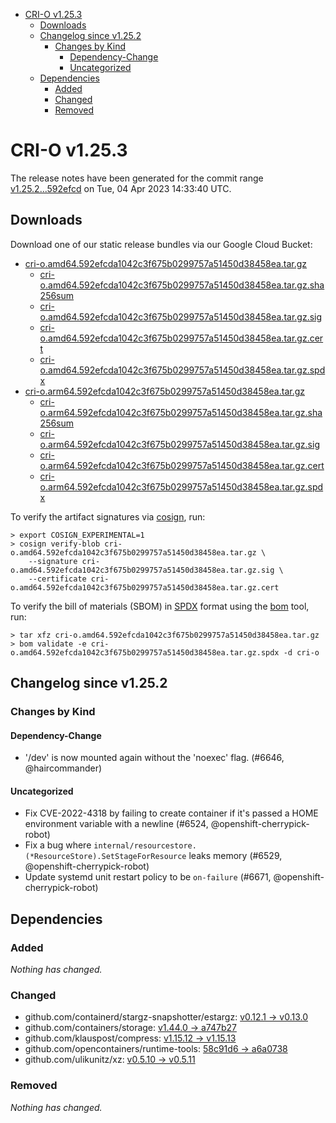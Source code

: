 - [CRI-O v1.25.3](#cri-o-v1253)
  - [Downloads](#downloads)
  - [Changelog since v1.25.2](#changelog-since-v1252)
    - [Changes by Kind](#changes-by-kind)
      - [Dependency-Change](#dependency-change)
      - [Uncategorized](#uncategorized)
  - [Dependencies](#dependencies)
    - [Added](#added)
    - [Changed](#changed)
    - [Removed](#removed)

# CRI-O v1.25.3

The release notes have been generated for the commit range
[v1.25.2...592efcd](https://github.com/cri-o/cri-o/compare/v1.25.2...592efcda1042c3f675b0299757a51450d38458ea) on Tue, 04 Apr 2023 14:33:40 UTC.

## Downloads

Download one of our static release bundles via our Google Cloud Bucket:

- [cri-o.amd64.592efcda1042c3f675b0299757a51450d38458ea.tar.gz](https://storage.googleapis.com/cri-o/artifacts/cri-o.amd64.592efcda1042c3f675b0299757a51450d38458ea.tar.gz)
  - [cri-o.amd64.592efcda1042c3f675b0299757a51450d38458ea.tar.gz.sha256sum](https://storage.googleapis.com/cri-o/artifacts/cri-o.amd64.592efcda1042c3f675b0299757a51450d38458ea.tar.gz.sha256sum)
  - [cri-o.amd64.592efcda1042c3f675b0299757a51450d38458ea.tar.gz.sig](https://storage.googleapis.com/cri-o/artifacts/cri-o.amd64.592efcda1042c3f675b0299757a51450d38458ea.tar.gz.sig)
  - [cri-o.amd64.592efcda1042c3f675b0299757a51450d38458ea.tar.gz.cert](https://storage.googleapis.com/cri-o/artifacts/cri-o.amd64.592efcda1042c3f675b0299757a51450d38458ea.tar.gz.cert)
  - [cri-o.amd64.592efcda1042c3f675b0299757a51450d38458ea.tar.gz.spdx](https://storage.googleapis.com/cri-o/artifacts/cri-o.amd64.592efcda1042c3f675b0299757a51450d38458ea.tar.gz.spdx)
- [cri-o.arm64.592efcda1042c3f675b0299757a51450d38458ea.tar.gz](https://storage.googleapis.com/cri-o/artifacts/cri-o.arm64.592efcda1042c3f675b0299757a51450d38458ea.tar.gz)
  - [cri-o.arm64.592efcda1042c3f675b0299757a51450d38458ea.tar.gz.sha256sum](https://storage.googleapis.com/cri-o/artifacts/cri-o.arm64.592efcda1042c3f675b0299757a51450d38458ea.tar.gz.sha256sum)
  - [cri-o.arm64.592efcda1042c3f675b0299757a51450d38458ea.tar.gz.sig](https://storage.googleapis.com/cri-o/artifacts/cri-o.arm64.592efcda1042c3f675b0299757a51450d38458ea.tar.gz.sig)
  - [cri-o.arm64.592efcda1042c3f675b0299757a51450d38458ea.tar.gz.cert](https://storage.googleapis.com/cri-o/artifacts/cri-o.arm64.592efcda1042c3f675b0299757a51450d38458ea.tar.gz.cert)
  - [cri-o.arm64.592efcda1042c3f675b0299757a51450d38458ea.tar.gz.spdx](https://storage.googleapis.com/cri-o/artifacts/cri-o.arm64.592efcda1042c3f675b0299757a51450d38458ea.tar.gz.spdx)

To verify the artifact signatures via [cosign](https://github.com/sigstore/cosign), run:

```console
> export COSIGN_EXPERIMENTAL=1
> cosign verify-blob cri-o.amd64.592efcda1042c3f675b0299757a51450d38458ea.tar.gz \
    --signature cri-o.amd64.592efcda1042c3f675b0299757a51450d38458ea.tar.gz.sig \
    --certificate cri-o.amd64.592efcda1042c3f675b0299757a51450d38458ea.tar.gz.cert
```

To verify the bill of materials (SBOM) in [SPDX](https://spdx.org) format using the [bom](https://sigs.k8s.io/bom) tool, run:

```console
> tar xfz cri-o.amd64.592efcda1042c3f675b0299757a51450d38458ea.tar.gz
> bom validate -e cri-o.amd64.592efcda1042c3f675b0299757a51450d38458ea.tar.gz.spdx -d cri-o
```

## Changelog since v1.25.2

### Changes by Kind

#### Dependency-Change
 - '/dev' is now mounted again without the 'noexec' flag. (#6646, @haircommander)

#### Uncategorized
 - Fix CVE-2022-4318 by failing to create container if it's passed a HOME environment variable with a newline (#6524, @openshift-cherrypick-robot)
 - Fix a bug where `internal/resourcestore.(*ResourceStore).SetStageForResource` leaks memory (#6529, @openshift-cherrypick-robot)
 - Update systemd unit restart policy to be `on-failure` (#6671, @openshift-cherrypick-robot)

## Dependencies

### Added
_Nothing has changed._

### Changed
- github.com/containerd/stargz-snapshotter/estargz: [v0.12.1 → v0.13.0](https://github.com/containerd/stargz-snapshotter/estargz/compare/v0.12.1...v0.13.0)
- github.com/containers/storage: [v1.44.0 → a747b27](https://github.com/containers/storage/compare/v1.44.0...a747b27)
- github.com/klauspost/compress: [v1.15.12 → v1.15.13](https://github.com/klauspost/compress/compare/v1.15.12...v1.15.13)
- github.com/opencontainers/runtime-tools: [58c91d6 → a6a0738](https://github.com/opencontainers/runtime-tools/compare/58c91d6...a6a0738)
- github.com/ulikunitz/xz: [v0.5.10 → v0.5.11](https://github.com/ulikunitz/xz/compare/v0.5.10...v0.5.11)

### Removed
_Nothing has changed._

